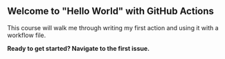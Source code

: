 ## Welcome to "Hello World" with GitHub Actions

This course will walk me through writing my first action and using it with a workflow file. 

**Ready to get started? Navigate to the first issue.**
